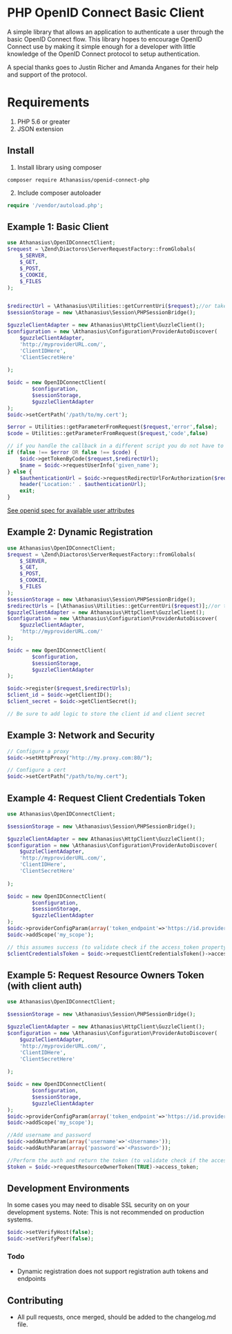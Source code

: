 PHP OpenID Connect Basic Client
========================
A simple library that allows an application to authenticate a user through the basic OpenID Connect flow.
This library hopes to encourage OpenID Connect use by making it simple enough for a developer with little knowledge of
the OpenID Connect protocol to setup authentication.

A special thanks goes to Justin Richer and Amanda Anganes for their help and support of the protocol.

# Requirements #
 1. PHP 5.6 or greater
 2. JSON extension

## Install ##
 1. Install library using composer
```
composer require Athanasius/openid-connect-php
```
 2. Include composer autoloader
```php
require '/vendor/autoload.php';
```

## Example 1: Basic Client ##

```php
use Athanasius\OpenIDConnectClient;
$request = \Zend\Diactoros\ServerRequestFactory::fromGlobals(
    $_SERVER,
    $_GET,
    $_POST,
    $_COOKIE,
    $_FILES
);


$redirectUrl = \Athanasius\Utilities::getCurrentUri($request);//or take your own uri
$sessionStorage = new \Athanasius\Session\PHPSessionBridge();

$guzzleClientAdapter = new Athanasius\HttpClient\GuzzleClient();
$configuration = new \Athanasius\Configuration\ProviderAutoDiscover(
    $guzzleClientAdapter,
    'http://myproviderURL.com/',
    'ClientIDHere',
    'ClientSecretHere'
    
);

$oidc = new OpenIDConnectClient(
        $configuration,
        $sessionStorage,
        $guzzleClientAdapter
);
$oidc->setCertPath('/path/to/my.cert');

$error = Utilities::getParameterFromRequest($request,'error',false);
$code = Utilities::getParameterFromRequest($request,'code',false)

// if you handle the callback in a different script you do not have to case here
if (false !== $error OR false !== $code) {
    $oidc->getTokenByCode($request,$redirectUrl);
    $name = $oidc->requestUserInfo('given_name');
} else {
    $authenticationUrl = $oidc->requestRedirectUrlForAuthorization($redirectUrl);
    header('Location:' . $authenticationUrl);
    exit;
}


```

[See openid spec for available user attributes][1]

## Example 2: Dynamic Registration ##

```php
use Athanasius\OpenIDConnectClient;
$request = \Zend\Diactoros\ServerRequestFactory::fromGlobals(
    $_SERVER,
    $_GET,
    $_POST,
    $_COOKIE,
    $_FILES
);
$sessionStorage = new \Athanasius\Session\PHPSessionBridge();
$redirectUrls = [\Athanasius\Utilities::getCurrentUri($request)];//or take your own uri
$guzzleClientAdapter = new Athanasius\HttpClient\GuzzleClient();
$configuration = new \Athanasius\Configuration\ProviderAutoDiscover(
    $guzzleClientAdapter,
    'http://myproviderURL.com/'
);

$oidc = new OpenIDConnectClient(
        $configuration,
        $sessionStorage,
        $guzzleClientAdapter
);

$oidc->register($request,$redirectUrls);
$client_id = $oidc->getClientID();
$client_secret = $oidc->getClientSecret();

// Be sure to add logic to store the client id and client secret
```

## Example 3: Network and Security ##
```php
// Configure a proxy
$oidc->setHttpProxy("http://my.proxy.com:80/");

// Configure a cert
$oidc->setCertPath("/path/to/my.cert");
```

## Example 4: Request Client Credentials Token ##

```php
use Athanasius\OpenIDConnectClient;

$sessionStorage = new \Athanasius\Session\PHPSessionBridge();

$guzzleClientAdapter = new Athanasius\HttpClient\GuzzleClient();
$configuration = new \Athanasius\Configuration\ProviderAutoDiscover(
    $guzzleClientAdapter,
    'http://myproviderURL.com/',
    'ClientIDHere',
    'ClientSecretHere'
    
);

$oidc = new OpenIDConnectClient(
        $configuration,
        $sessionStorage,
        $guzzleClientAdapter
);
$oidc->providerConfigParam(array('token_endpoint'=>'https://id.provider.com/connect/token'));
$oidc->addScope('my_scope');

// this assumes success (to validate check if the access_token property is there and a valid JWT) :
$clientCredentialsToken = $oidc->requestClientCredentialsToken()->access_token;

```

## Example 5: Request Resource Owners Token (with client auth) ##

```php
use Athanasius\OpenIDConnectClient;

$sessionStorage = new \Athanasius\Session\PHPSessionBridge();

$guzzleClientAdapter = new Athanasius\HttpClient\GuzzleClient();
$configuration = new \Athanasius\Configuration\ProviderAutoDiscover(
    $guzzleClientAdapter,
    'http://myproviderURL.com/',
    'ClientIDHere',
    'ClientSecretHere'
    
);

$oidc = new OpenIDConnectClient(
        $configuration,
        $sessionStorage,
        $guzzleClientAdapter
);
$oidc->providerConfigParam(array('token_endpoint'=>'https://id.provider.com/connect/token'));
$oidc->addScope('my_scope');

//Add username and password
$oidc->addAuthParam(array('username'=>'<Username>'));
$oidc->addAuthParam(array('password'=>'<Password>'));

//Perform the auth and return the token (to validate check if the access_token property is there and a valid JWT) :
$token = $oidc->requestResourceOwnerToken(TRUE)->access_token;

```


## Development Environments ##
In some cases you may need to disable SSL security on on your development systems.
Note: This is not recommended on production systems.

```php
$oidc->setVerifyHost(false);
$oidc->setVerifyPeer(false);
```

### Todo ###
- Dynamic registration does not support registration auth tokens and endpoints

  [1]: http://openid.net/specs/openid-connect-basic-1_0-15.html#id_res
  
## Contributing ###
 - All pull requests, once merged, should be added to the changelog.md file.
